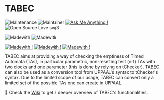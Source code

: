 # TABEC
![Maintenance](https://img.shields.io/badge/Maintained%3F-yes-green.svg)
![Maintainer](https://img.shields.io/badge/maintainer-andreamanini98-blue)
[![Ask Me Anything !](https://img.shields.io/badge/Ask%20me-anything-1abc9c.svg)](https://github.com/andreamanini98)
![Open Source Love svg3](https://badges.frapsoft.com/os/v3/open-source.svg?v=103)

![Madewith](https://img.shields.io/badge/Made_with-C++17-red)
![Madewith](https://img.shields.io/badge/Made_with-Bash-red)

[![Madewith !](https://img.shields.io/badge/Uses-UPPAAL-yellow)](https://uppaal.org)
[![Madewith !](https://img.shields.io/badge/Uses-tChecker-yellow)](https://github.com/ticktac-project/tchecker)
[![Madewith !](https://img.shields.io/badge/Uses-Graphviz-yellow)](https://graphviz.org)




TABEC aims at providing a way of checking the emptiness of Timed Automata (TAs), in particular parametric, non-resetting test (nrt) TAs with two clocks and one parameter (this is done by relying on tChecker). TABEC can also be used as a conversion tool from UPPAAL's syntax to tChecker's syntax. Due to the limited scope of our usage, TABEC can convert only a limited set of the possible TAs one can create in UPPAAL.

:book: Check the [Wiki](https://github.com/andreamanini98/TABEC/wiki) to get a deeper overview of TABEC's functionalities.
